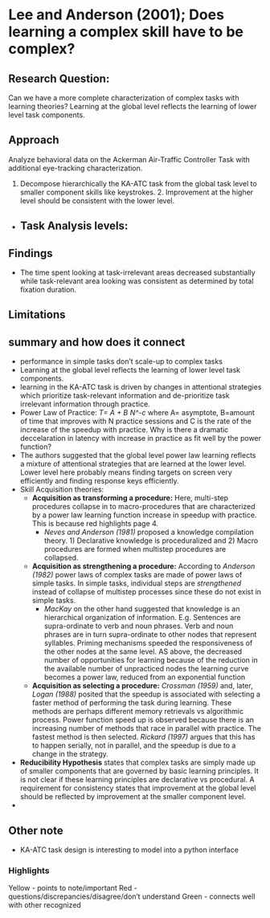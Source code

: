# Lee and Anderson (2001); Does learning a complex skill have to be complex?
## Research Question:
Can we have a more complete characterization of complex tasks with learning theories?
Learning at the global level reflects the learning of lower level task components. 
## Approach
Analyze behavioral data on the Ackerman Air-Traffic Controller Task with additional eye-tracking characterization. 
1. Decompose hierarchically the KA-ATC task from the global task level to smaller component skills like keystrokes. 
	2. Improvement at the higher level should be consistent with the lower level. 
- Task Analysis levels:
	- 
## Findings
 - The time spent looking at task-irrelevant areas decreased substantially while task-relevant area looking was consistent as determined by total fixation duration. 
## Limitations

## summary and how does it connect
- performance in simple tasks don’t scale-up to complex tasks
- Learning at the global level reflects the learning of lower level task components. 
- learning in the KA-ATC task is driven by changes in attentional strategies which prioritize task-relevant information and de-prioritize task irrelevant information through practice. 
- Power Law of Practice: _T= A + B N^-c_ where A= asymptote, B=amount of time that improves with N practice sessions and C is the rate of the increase of the speedup with practice. Why is there a dramatic deccelaration  in latency with increase in practice as fit well by the power function?
- The authors suggested that the global level power law learning reflects a mixture of attentional strategies that are learned at the lower level. Lower level here probably means finding targets on screen very efficiently and finding response keys efficiently. 
- Skill Acquisition theories:
	- **Acquisition as transforming a procedure:** Here, multi-step procedures collapse in to macro-procedures that are characterized by a power law learning function increase in speedup with practice. This is because red highlights page 4. 
		- _Neves and Anderson (1981)_ proposed a knowledge compilation theory. 1) Declarative knowledge is  proceduralized and 2) Macro procedures are formed when multistep procedures are collapsed. 
	- **Acquisition as strengthening a procedure:** According to _Anderson (1982)_ power laws of complex tasks are made of power laws of simple tasks. In simple tasks, individual steps are _strengthened_ instead of collapse of multistep processes since these do not exist in simple tasks. 
		- _MacKay_ on the other hand suggested that knowledge is an hierarchical organization of information. E.g. Sentences are supra-ordinate to verb and noun phrases. Verb and noun phrases are in turn supra-ordinate to other nodes that represent syllables. Priming mechanisms speeded the responsiveness of the other nodes at the same level. AS above, the decreased number of opportunities for learning because of the reduction in the available number of unpracticed nodes the learning curve becomes a power law, reduced from an exponential function 
	-  **Acquisition as selecting a procedure:** _Crossman (1959)_ and, later,  _Logan (1988)_ posited that the speedup is associated with selecting a faster method of performing the task during learning. These methods are perhaps different memory retrievals vs algorithmic process. Power function speed up is observed because there is an increasing number of methods that race in parallel with practice. The fastest method is then selected. _Rickard (1997)_ argues that this has to happen serially, not in parallel, and the speedup is due to a change in the strategy. 
- **Reducibility Hypothesis** states that complex tasks are simply made up of smaller components that are governed by basic learning principles. It is not clear if these learning principles are declarative vs procedural.  A requirement for consistency states that improvement at the global level should be reflected by improvement at the smaller component level. 
- 

## Other note
- KA-ATC task design is interesting to model into a python interface
### Highlights
Yellow - points to note/important 
Red - questions/discrepancies/disagree/don’t understand
Green - connects well with other recognized